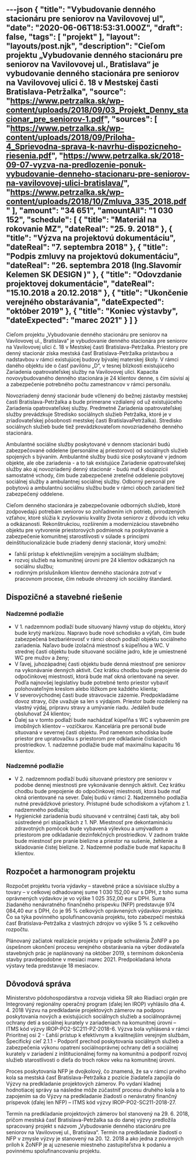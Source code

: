 ---json
{
   "title": "Vybudovanie denného stacionáru pre seniorov na Vavilovovej ul",
   "date": "2020-06-06T18:53:31.000Z",
   "draft": false,
   "tags": [
      "projekt"
   ],
   "layout": "layouts/post.njk",
   "description": "Cieľom projektu „Vybudovanie denného stacionáru pre seniorov na Vavilovovej ul., Bratislava“ je vybudovanie denného stacionára pre seniorov na Vavilovovej ulici č. 18 v Mestskej časti Bratislava-Petržalka",
   "source": "https://www.petrzalka.sk/wp-content/uploads/2018/09/03_Projekt_Denny_stacionar_pre_seniorov-1.pdf",
   "sources": [
      "https://www.petrzalka.sk/wp-content/uploads/2018/09/Priloha-4_Sprievodna-sprava-k-navrhu-dispozicneho-riesenia.pdf",
      "https://www.petrzalka.sk/2018-09-07-vyzva-na-predlozenie-ponuk-vybudovanie-denneho-stacionaru-pre-seniorov-na-vavilovovej-ulici-bratislava/",
      "https://www.petrzalka.sk/wp-content/uploads/2018/10/Zmluva_335_2018.pdf"
   ],
   "amount": "34 651",
   "amountAll": "1 030 152",
   "schedule": [
      {
         "title": "Materiál na rokovanie MZ",
         "dateReal": "25. 9. 2018"
      },
      {
         "title": "Výzva na projektovú dokumentáciu",
         "dateReal": "7. septembra 2018"
      },
      {
         "title": "Podpis zmluvy na projektovú dokumentáciu",
         "dateReal": "26. septembra 2018 (Ing.Slavomír Kelemen SK DESIGN )"
      },
      {
         "title": "Odovzdanie projektovej dokumentácie",
         "dateReal": "15.10.2018 a 20.12.2018"
      },
      {
         "title": "Ukončenie verejného obstarávania",
         "dateExpected": "október 2019"
      },
      {
         "title": "Koniec výstavby",
         "dateExpected": "marec 2021"
      }
   ]
}
---

Cieľom projektu „Vybudovanie denného stacionáru pre seniorov na Vavilovovej ul.,
Bratislava“ je vybudovanie denného stacionára pre seniorov na Vavilovovej ulici č. 18
v Mestskej časti Bratislava-Petržalka. Priestory pre denný stacionár získa mestská časť
Bratislava-Petržalka prístavbou a nadstavbou v rámci existujúcej budovy bývalej materskej
školy. V rámci daného objektu ide o časť pavilónu „D“, v tesnej blízkosti existujúceho
Zariadenia opatrovateľskej služby na Vavilovovej ulici. Kapacita novovybudovaného
denného stacionára je 24 klientov denne, s čím súvisí aj a zabezpečenie potrebného počtu
zamestnancov v rámci personálu. 

Novozriadený denný stacionár bude včlenený do bežnej zástavby mestskej časti
Bratislava-Petržalka a bude primerane vzdialený od už existujúceho Zariadenia
opatrovateľskej služby. Predmetné Zariadenia opatrovateľskej služby prevádzkuje Stredisko
sociálnych služieb Petržalka, ktoré je v zriaďovateľskej pôsobnosti mestskej časti BratislavaPetržalka). Stredisko sociálnych služieb bude tiež prevádzkovateľom novozriadeného
denného stacionára. 

Ambulantné sociálne služby poskytované v dennom stacionári budú zabezpečované
oddelene (personálne aj priestorovo) od sociálnych služieb spojených s bývaním. Ambulantné
služby budú síce poskytované v jednom objekte, ale obe zariadenia - a to tak existujúce
Zariadenie opatrovateľskej služby ako aj novozriadený denný stacionár - budú mať 
k dispozícii samostatné vchody, čím bude zabezpečené zreteľné oddelenie pobytovej sociálnej
služby a ambulantnej sociálnej služby. Odborný personál pre pobytovú a ambulantnú sociálnu
službu bude v rámci oboch zariadení tiež zabezpečený oddelene.

Cieľom denného stacionára je zabezpečovanie odborných služieb, ktoré zodpovedajú
potrebám seniorov so zohľadnením ich potrieb, prirodzených vzťahov, ktoré slúžia
k zvyšovaniu kvality života seniorov z dôvodu ich veku a odkázanosti. Rekonštrukciou,
rozšírením a modernizáciou stavebného objektu pre vytvorenie priestorových podmienok na
poskytovanie a zabezpečenie komunitnej starostlivosti v súlade s princípmi
deinštitucionalizácie bude zriadený denný stacionár, ktorý umožní:

* ľahší prístup k efektívnejším verejným a sociálnym službám;
* rozvoj služieb na komunitnej úrovni pre 24 klientov odkázaných na sociálnu službu;
* rodinným príslušníkom klientov denného stacionára zotrvať v pracovnom procese,
čím nebude ohrozený ich sociálny štandard.

## Dispozičné a stavebné riešenie

###  Nadzemné podlažie

* V 1. nadzemnom podlaží bude situovaný hlavný vstup do objektu, ktorý bude krytý markízou. Napravo bude nové schodisko a výťah, čím bude zabezpečená bezbariérovosť v rámci oboch podlaží objektu sociálneho zariadenia. Naľavo bude izolačná miestnosť s kúpeľňou a WC. V strednej časti objektu bude situované sociálne jadro, kde je umiestnené WC pre mužov a ženy;
* V ľavej, juhozápadnej časti objektu bude denná miestnosť pre seniorov na vykonávanie denných aktivít. Cez krátku chodbu bude prepojenie do odpočinkovej miestnosti, ktorá bude mať okná orientované na sever. Podľa najnovšej legislatívy bude potrebné tento priestor vybaviť polohovateľným kreslom alebo lôžkom pre každého klienta;
* V severovýchodnej časti bude stravovacie zázemie. Predpokladáme dovoz stravy, čiže uvažuje sa len s výdajom. Priestor bude rozdelený na vlastný výdaj, prípravu stravy a umývanie riadu. Jedáleň bude obsluhovať 24 klientov;
* Ďalej sa v tomto podlaží bude nachádzať kúpeľňa s WC s vybavením pre imobilných klientov – vozíčkarov. Kancelária pre personál bude situovaná v severnej časti objektu. Pod ramenom schodiska bude priestor pre upratovačku s priestorom pre odkladanie čistiacich prostriedkov. 1. nadzemné podlažie bude mať maximálnu kapacitu 16 klientov.

### Nadzemné podlažie

* V 2. nadzemnom podlaží budú situované priestory pre seniorov v podobe dennej miestnosti pre vykonávanie denných aktivít. Cez krátku chodbu bude prepojenie do odpočinkovej miestnosti, ktorá bude mať okná orientované na sever. Ďalej budú v rámci 2. Nadzemného podlažia nutné prevádzkové priestory. Prístupné bude schodiskom a výťahom z 1. nadzemného podlažia;
* Hygienické zariadenia budú situované v centrálnej časti tak, aby boli sústredené pri stúpačkách z 1. NP. Miestnosť pre dekontamináciu zdravotných pomôcok bude vybavená výlevkou a umývadlom a priestorom pre odkladanie dezinfekčných prostriedkov. V zadnom trakte bude miestnosť pre pranie bielizne a priestor na sušenie, žehlenie a skladovanie čistej bielizne. 2. Nadzemné podlažie bude mať kapacitu 8 klientov.

## Rozpočet a harmonogram projektu

Rozpočet projektu tvoria výdavky – stavebné práce a súvisiace služby a tovary –
v celkovej odhadovanej sume 1 030 152,00 eur s DPH, z toho suma oprávnených výdavkov je
vo výške 1 025 352,00 eur s DPH. Suma žiadaného nenávratného finančného príspevku
(NFP) predstavuje 974 084,40 eur s DPH, čo je 95 % celkových oprávnených výdavkov
projektu. Čo sa týka povinného spolufinancovania projektu, toto zabezpečí mestská časť
Bratislava-Petržalka z vlastných zdrojov vo výške 5 % z celkového rozpočtu.

Plánovaný začiatok realizácie projektu v prípade schválenia ŽoNFP a po úspešnom
ukončení procesu verejného obstarávania na výber dodávateľa stavebných prác je
naplánovaný na október 2019, s termínom dokončenia stavby pravdepodobne v mesiaci marec
2021. Predpokladaná lehota výstavy teda predstavuje 18 mesiacov.

## Dôvodová správa

Ministerstvo pôdohospodárstva a rozvoja vidieka SR ako Riadiaci orgán pre
Integrovaný regionálny operačný program (ďalej len IROP) vyhlásilo dňa 4. 4. 2018
Výzvu na predkladanie projektových zámerov na podporu poskytovania nových a
existujúcich sociálnych služieb a sociálnoprávnej ochrany detí a sociálnej kurately v
zariadeniach na komunitnej úrovni – ITMS kód výzvy IROP-PO2-SC211-PZ-2018-6.
Výzva bola vyhlásená v rámci Prioritnej osi 2 - Ľahší prístup k efektívnym a kvalitnejším
verejným službám, Špecifický cieľ 2.1.1 - Podporiť prechod poskytovania sociálnych služieb
a zabezpečenia výkonu opatrení sociálnoprávnej ochrany detí a sociálnej kurately v zariadení
z inštitucionálnej formy na komunitnú a podporiť rozvoj služieb starostlivosti o dieťa do troch
rokov veku na komunitnej úrovni.

Proces poskytovania NFP je dvojkolový, čo znamená, že sa v rámci prvého kola sa
mestská časť Bratislava-Petržalka z pozície žiadateľa zapojila do Výzvy na predkladanie
projektových zámerov. Po vydaní kladnej hodnotiacej správy sa následne môže zúčastniť
procesu druhého kola a to zapojením sa do Výzvy na predkladanie žiadostí o nenávratný
finančný príspevok (ďalej len NFP) – ITMS kód výzvy IROP-PO2-SC211-2018-27.

Termín na predkladanie projektových zámerov bol stanovený na 29. 6. 2018, pričom
mestská časť Bratislava-Petržalka sa do danej výzvy predložila spracovaný projekt s názvom
„Vybudovanie denného stacionáru pre seniorov na Vavilovovej ul., Bratislava“. Termín na
predkladanie žiadostí o NFP v zmysle výzvy je stanovený na 20. 12. 2018 a ako jedna
z povinných príloh k ŽoNFP je aj uznesenie miestneho zastupiteľstva k podaniu a povinnému
spolufinancovaniu projektu.
